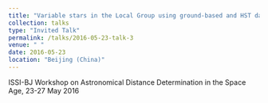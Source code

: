 ```yaml
---
title: "Variable stars in the Local Group using ground-based and HST data"
collection: talks
type: "Invited Talk"
permalink: /talks/2016-05-23-talk-3
venue: " "
date: 2016-05-23
location: "Beijing (China)"
---
```


ISSI-BJ Workshop on Astronomical Distance Determination in the Space Age, 23-27 May 2016
